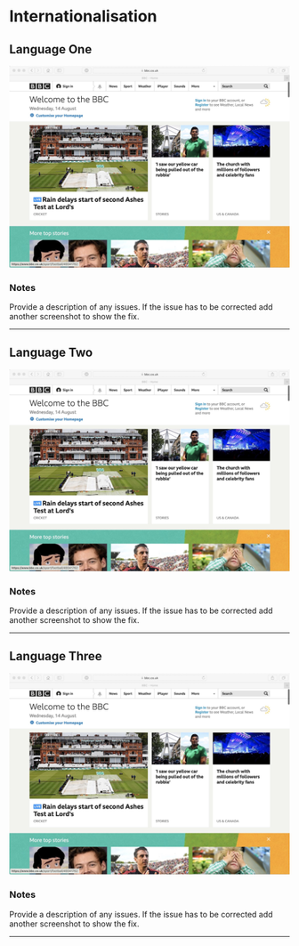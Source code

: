 # Internationalisation

<!-- edit as required -->

## Language One

<img src="sp5-media/macos-safari.jpg" alt="" width="1000">

### Notes
Provide a description of any issues. If the issue has to be corrected add another screenshot to show the fix.

---

## Language Two

<img src="sp5-media/macos-safari.jpg" alt="" width="1000">

### Notes
Provide a description of any issues. If the issue has to be corrected add another screenshot to show the fix.

---

## Language Three

<img src="sp5-media/macos-safari.jpg" alt="" width="1000">

### Notes
Provide a description of any issues. If the issue has to be corrected add another screenshot to show the fix.

---
